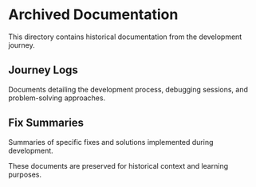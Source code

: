 # Archived Documentation

This directory contains historical documentation from the development journey.

## Journey Logs
Documents detailing the development process, debugging sessions, and problem-solving approaches.

## Fix Summaries  
Summaries of specific fixes and solutions implemented during development.

These documents are preserved for historical context and learning purposes.
